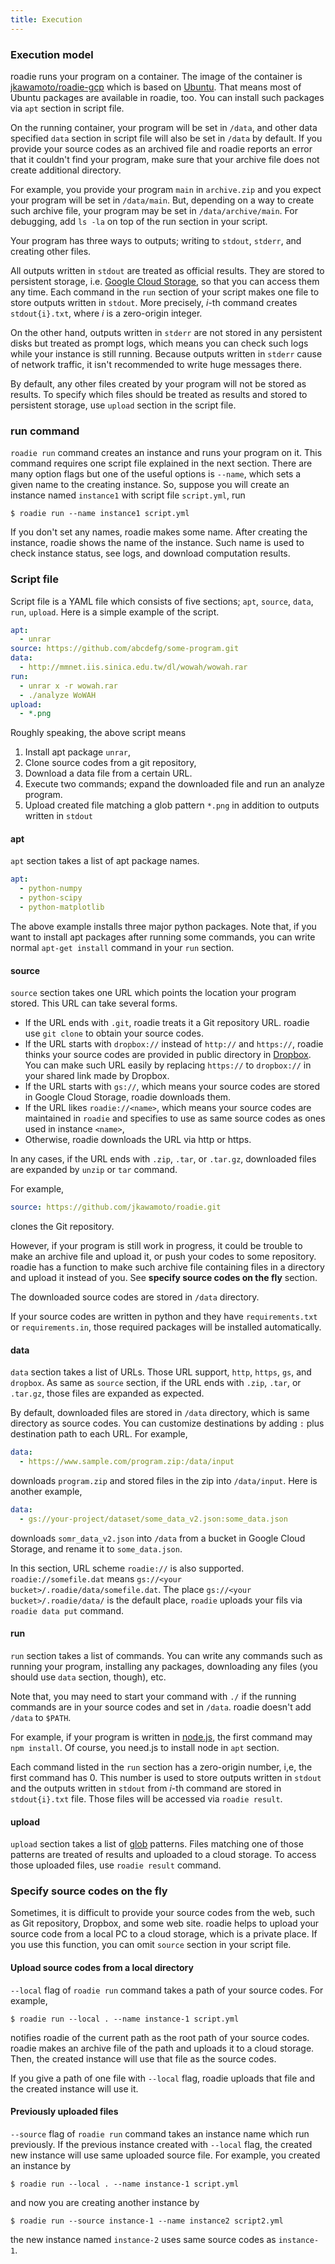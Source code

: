 ```yaml
---
title: Execution
---
```

### Execution model
roadie runs your program on a container.
The image of the container is
[jkawamoto/roadie-gcp](https://github.com/jkawamoto/roadie-gcp)
which is based on [Ubuntu](http://www.ubuntu.com/).
That means most of Ubuntu packages are available in roadie, too.
You can install such packages via `apt` section in script file.

On the running container, your program will be set in `/data`,
and other data specified `data` section in script file will also be set in
`/data` by default.
If you provide your source codes as an archived file and
roadie reports an error that it couldn't find your program,
make sure that your archive file does not create additional directory.

For example, you provide your program `main` in `archive.zip` and
you expect your program will be set in `/data/main`.
But, depending on a way to create such archive file, your program may be set
in `/data/archive/main`.
For debugging, add `ls -la` on top of the run section in your script.

Your program has three ways to outputs; writing to `stdout`, `stderr`, and
creating other files.

All outputs written in `stdout` are treated as official results.
They are stored to persistent storage,
i.e. [Google Cloud Storage](https://cloud.google.com/storage/),
so that you can access them any time.
Each command in the `run` section of your script makes one file to store
outputs written in `stdout`.
More precisely, *i*-th command creates `stdout{i}.txt`,
where *i* is a zero-origin integer.

On the other hand, outputs written in `stderr` are not stored in any persistent
disks but treated as prompt logs, which means you can check such logs while
your instance is still running.
Because outputs written in `stderr` cause of network traffic, it isn't
recommended to write huge messages there.

By default, any other files created by your program will not be stored as
results.
To specify which files should be treated as results
and stored to persistent storage,
use `upload` section in the script file.

### run command
`roadie run` command creates an instance and runs your program on it.
This command requires one script file explained in the next section.
There are many option flags but one of the useful options is `--name`,
which sets a given name to the creating instance.
So, suppose you will create an instance named `instance1`
with script file `script.yml`, run

```shell
$ roadie run --name instance1 script.yml
```

If you don't set any names, roadie makes some name.
After creating the instance, roadie shows the name of the instance.
Such name is used to check instance status, see logs,
and download computation results.

### Script file
Script file is a YAML file which consists of five sections;
`apt`, `source`, `data`, `run`, `upload`.
Here is a simple example of the script.

```yaml
apt:
  - unrar
source: https://github.com/abcdefg/some-program.git
data:
  - http://mmnet.iis.sinica.edu.tw/dl/wowah/wowah.rar
run:
  - unrar x -r wowah.rar
  - ./analyze WoWAH
upload:
  - *.png
```

Roughly speaking, the above script means

1. Install apt package `unrar`,
2. Clone source codes from a git repository,
3. Download a data file from a certain URL.
4. Execute two commands; expand the downloaded file and run an analyze program.
5. Upload created file matching a glob pattern `*.png`
  in addition to outputs written in `stdout`

#### apt
`apt` section takes a list of apt package names.

```yaml
apt:
  - python-numpy
  - python-scipy
  - python-matplotlib
```

The above example installs three major python packages.
Note that, if you want to install apt packages after running some commands,
you can write normal `apt-get install` command in your `run` section.

#### source
`source` section takes one URL which points the location your program stored.
This URL can take several forms.

- If the URL ends with `.git`, roadie treats it a Git repository URL.
  roadie use `git clone` to obtain your source codes.
- If the URL starts with `dropbox://` instead of `http://` and `https://`,
  roadie thinks your source codes are provided in public directory in
  [Dropbox](https://www.dropbox.com/).
  You can make such URL easily by replacing `https://` to `dropbox://`
  in your shared link made by Dropbox.
- If the URL starts with `gs://`, which means your source codes are stored in
  Google Cloud Storage, roadie downloads them.
- If the URL likes `roadie://<name>`, which means your source codes are
  maintained in `roadie` and specifies to use as same source codes as ones
  used in instance `<name>`,
- Otherwise, roadie downloads the URL via http or https.

In any cases, if the URL ends with `.zip`, `.tar`, or `.tar.gz`,
downloaded files are expanded by `unzip` or `tar` command.

For example,
```yaml
source: https://github.com/jkawamoto/roadie.git
```
clones the Git repository.

However, if your program is still work in progress,
it could be trouble to make an archive file and upload it,
or push your codes to some repository.
roadie has a function to make such archive file containing files in a directory
and upload it instead of you. See **specify source codes on the fly** section.

The downloaded source codes are stored in `/data` directory.

If your source codes are written in python
and they have `requirements.txt` or `requirements.in`,
those required packages will be installed automatically.

#### data
`data` section takes a list of URLs.
Those URL support, `http`, `https`, `gs`, and `dropbox`.
As same as `source` section, if the URL ends with `.zip`, `.tar`, or `.tar.gz`,
those files are expanded as expected.

By default, downloaded files are stored in `/data` directory,
which is same directory as source codes.
You can customize destinations by adding `:` plus destination path to each URL.
For example,

```yaml
data:
  - https://www.sample.com/program.zip:/data/input
```

downloads `program.zip` and stored files in the zip into `/data/input`.
Here is another example,

```yaml
data:
  - gs://your-project/dataset/some_data_v2.json:some_data.json
```

downloads `somr_data_v2.json` into `/data` from a bucket in
Google Cloud Storage, and rename it to `some_data.json`.

In this section, URL scheme `roadie://` is also supported.
`roadie://somefile.dat` means `gs://<your bucket>/.roadie/data/somefile.dat`.
The place `gs://<your bucket>/.roadie/data/` is the default place,
`roadie` uploads your fils via `roadie data put` command.

#### run
`run` section takes a list of commands.
You can write any commands such as running your program,
installing any packages,
downloading any files (you should use `data` section, though), etc.

Note that, you may need to start your command with `./`
if the running commands are in your source codes and set in `/data`.
roadie doesn't add `/data` to `$PATH`.

For example, if your program is written in [node.js](https://nodejs.org/en/),
the first command may `npm install`.
Of course, you need.js to install node in `apt` section.

Each command listed in the `run` section has a zero-origin number,
i,e, the first command has 0.
This number is used to store outputs written in `stdout` and
the outputs written in `stdout` from *i*-th command are stored
in `stdout{i}.txt` file.
Those files will be accessed via `roadie result`.

#### upload
`upload` section takes a list of
[glob](https://en.wikipedia.org/wiki/Glob_(programming)) patterns.
Files matching one of those patterns are treated of results
and uploaded to a cloud storage.
To access those uploaded files, use `roadie result` command.

### Specify source codes on the fly
Sometimes, it is difficult to provide your source codes from the web,
such as Git repository, Dropbox, and some web site.
roadie helps to upload your source code from a local PC to a cloud storage,
which is a private place.
If you use this function, you can omit `source` section in your script file.

#### Upload source codes from a local directory
`--local` flag of `roadie run` command takes a path of your source codes.
For example,

```shell
$ roadie run --local . --name instance-1 script.yml
```

notifies roadie of the current path as the root path of your source codes.
roadie makes an archive file of the path and uploads it to a cloud storage.
Then, the created instance will use that file as the source codes.

If you give a path of one file with `--local` flag,
roadie uploads that file and the created instance will use it.

#### Previously uploaded files
`--source` flag of `roadie run` command takes an instance name
which run previously.
If the previous instance created with `--local` flag,
the created new instance will use same uploaded source file.
For example, you created an instance by

```shell
$ roadie run --local . --name instance-1 script.yml
```

and now you are creating another instance by

```shell
$ roadie run --source instance-1 --name instance2 script2.yml
```

the new instance named `instance-2` uses same source codes as `instance-1`.
